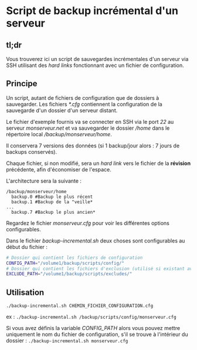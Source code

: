 # Script de backup incrémental d'un serveur

## tl;dr
Vous trouverez ici un script de sauvegardes incrémentales d'un serveur via SSH utilisant des *hard links* fonctionnant avec un fichier de configuration.

## Principe
Un script, autant de fichiers de configuration que de dossiers à sauvegarder.
Les fichiers *\*.cfg* contiennent la configuration de la sauvegarde d'un dossier d'un serveur distant.

Le fichier d'exemple fournis va se connecter en SSH via le port *22* au serveur *monserveur.net* et va sauvegarder le dossier */home* dans le répertoire local */backup/monserveur/home*.

Il conservera 7 versions des données (si 1 backup/jour alors : 7 jours de backups conservés). 

Chaque fichier, si non modifié, sera un *hard link* vers le fichier de la **révision** précédente, afin d'économiser de l'espace.

L'architecture sera la suivante : 
```
/backup/monserveur/home
  backup.0 #Backup le plus récent
  backup.1 #Backup de la "veille*
...
  backup.7 #Backup le plus ancien*
```
Regardez le fichier *monserveur.cfg* pour voir les différentes options configurables.

Dans le fichier *backup-incremental.sh* deux choses sont configurables au début du fichier :

```bash
# Dossier qui contient les fichiers de configuration
CONFIG_PATH="/volume1/backup/scripts/config/"
# Dossier qui contient les fichiers d'exclusion (utilisé si existant avec --exclude-from=)
EXCLUDE_PATH="/volume1/backup/scripts/excludes/"
```

## Utilisation
`./backup-incremental.sh CHEMIN_FICHIER_CONFIGURATION.cfg`

ex : 
`./backup-incremental.sh /backup/scripts/config/monserveur.cfg`

Si vous avez définis la variable *CONFIG_PATH* alors vous pouvez mettre uniquement le nom du fichier de configuration, s'il se trouve à l'intérieur du dossier : 
`./backup-incremental.sh monserveur.cfg`

